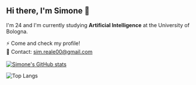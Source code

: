 ## Hi there, I'm Simone 👋
I'm 24 and I'm currently studying **Artificial Intelligence** at the University of Bologna.

⚡ Come and check my profile! <br>
📧 Contact: sim.reale00@gmail.com <br>
<br>
[![Simone's GitHub stats](https://github-readme-stats.vercel.app/api?username=SimReale&show_icons=true&rank_icon=github&include_all_commits=true&count_private=true&theme=transparent)](https://github.com/SimReale/github-readme-stats)

![Top Langs](https://github-readme-stats.vercel.app/api/top-langs/?username=SimReale&layout=compact&count_private=true&theme=transparent)

<!--
**SimReale/SimReale** is a ✨ _special_ ✨ repository because its `README.md` (this file) appears on your GitHub profile.

Here are some ideas to get you started:

- 🔭 I’m currently working on ...
- 🌱 I’m currently learning ...
- 👯 I’m looking to collaborate on ...
- 🤔 I’m looking for help with ...
- 💬 Ask me about ...
- 📫 How to reach me: ...
- 😄 Pronouns: ...
- ⚡ Fun fact: ...
-->
